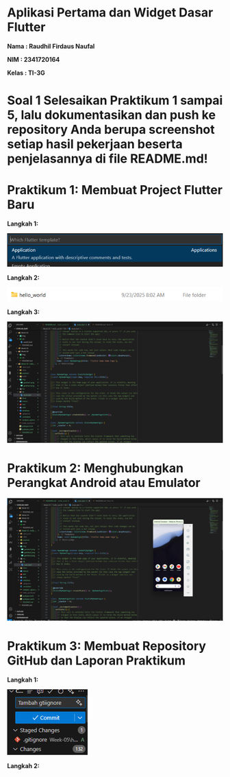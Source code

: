 # Aplikasi Pertama dan Widget Dasar Flutter

**Nama : Raudhil Firdaus Naufal** 

**NIM : 2341720164**  

**Kelas : TI-3G**

# Soal 1 Selesaikan Praktikum 1 sampai 5, lalu dokumentasikan dan push ke repository Anda berupa screenshot setiap hasil pekerjaan beserta penjelasannya di file README.md!

# Praktikum 1: Membuat Project Flutter Baru

**Langkah 1:**

![alt text](img/gambar1.png)

**Langkah 2:**

![alt text](img/gambar2.png)

**Langkah 3:**

![alt text](img/gambar3.png)

# Praktikum 2: Menghubungkan Perangkat Android atau Emulator

![alt text](img/gambar4.png)

# Praktikum 3: Membuat Repository GitHub dan Laporan Praktikum

**Langkah 1:**

![alt text](img/gambar5.png)

**Langkah 2:**




